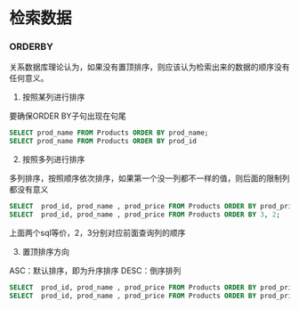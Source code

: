 # 检索数据

### ORDERBY

关系数据库理论认为，如果没有置顶排序，则应该认为检索出来的数据的顺序没有任何意义。


1. 按照某列进行排序

要确保ORDER BY子句出现在句尾

```SQL
SELECT prod_name FROM Products ORDER BY prod_name;
SELECT prod_name FROM Products ORDER BY prod_id
```
2. 按照多列进行排序

多列排序，按照顺序依次排序，如果第一个没一列都不一样的值，则后面的限制列都没有意义

```SQL
SELECT  prod_id, prod_name , prod_price FROM Products ORDER BY prod_price, prod_name;
SELECT  prod_id, prod_name , prod_price FROM Products ORDER BY 3, 2;
```
上面两个sql等价，2，3分别对应前面查询列的顺序

3. 置顶排序方向

ASC：默认排序，即为升序排序
DESC：倒序排列

```SQL
SELECT  prod_id, prod_name , prod_price FROM Products ORDER BY prod_price ASC, prod_name;//默认顺序
SELECT  prod_id, prod_name , prod_price FROM Products ORDER BY prod_price DESC, prod_name;//倒序
```

